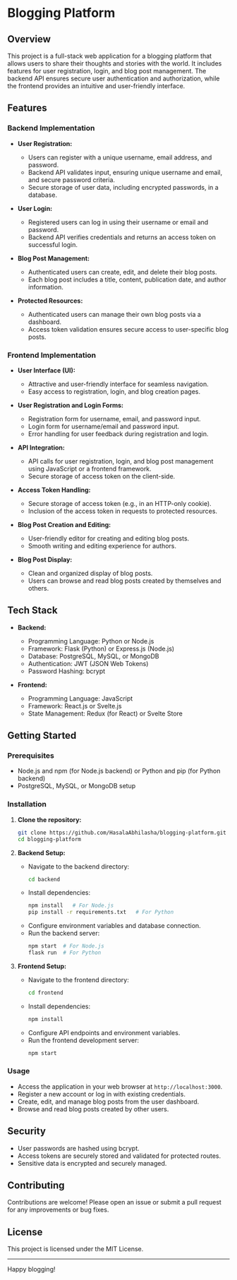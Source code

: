 # Blogging Platform

## Overview
This project is a full-stack web application for a blogging platform that allows users to share their thoughts and stories with the world. It includes features for user registration, login, and blog post management. The backend API ensures secure user authentication and authorization, while the frontend provides an intuitive and user-friendly interface.

## Features

### Backend Implementation
- **User Registration:**
  - Users can register with a unique username, email address, and password.
  - Backend API validates input, ensuring unique username and email, and secure password criteria.
  - Secure storage of user data, including encrypted passwords, in a database.

- **User Login:**
  - Registered users can log in using their username or email and password.
  - Backend API verifies credentials and returns an access token on successful login.

- **Blog Post Management:**
  - Authenticated users can create, edit, and delete their blog posts.
  - Each blog post includes a title, content, publication date, and author information.

- **Protected Resources:**
  - Authenticated users can manage their own blog posts via a dashboard.
  - Access token validation ensures secure access to user-specific blog posts.

### Frontend Implementation
- **User Interface (UI):**
  - Attractive and user-friendly interface for seamless navigation.
  - Easy access to registration, login, and blog creation pages.

- **User Registration and Login Forms:**
  - Registration form for username, email, and password input.
  - Login form for username/email and password input.
  - Error handling for user feedback during registration and login.

- **API Integration:**
  - API calls for user registration, login, and blog post management using JavaScript or a frontend framework.
  - Secure storage of access token on the client-side.

- **Access Token Handling:**
  - Secure storage of access token (e.g., in an HTTP-only cookie).
  - Inclusion of the access token in requests to protected resources.

- **Blog Post Creation and Editing:**
  - User-friendly editor for creating and editing blog posts.
  - Smooth writing and editing experience for authors.

- **Blog Post Display:**
  - Clean and organized display of blog posts.
  - Users can browse and read blog posts created by themselves and others.

## Tech Stack

- **Backend:**
  - Programming Language: Python or Node.js
  - Framework: Flask (Python) or Express.js (Node.js)
  - Database: PostgreSQL, MySQL, or MongoDB
  - Authentication: JWT (JSON Web Tokens)
  - Password Hashing: bcrypt

- **Frontend:**
  - Programming Language: JavaScript
  - Framework: React.js or Svelte.js
  - State Management: Redux (for React) or Svelte Store

## Getting Started

### Prerequisites
- Node.js and npm (for Node.js backend) or Python and pip (for Python backend)
- PostgreSQL, MySQL, or MongoDB setup

### Installation

1. **Clone the repository:**
   ```bash
   git clone https://github.com/HasalaAbhilasha/blogging-platform.git
   cd blogging-platform
   ```

2. **Backend Setup:**
   - Navigate to the backend directory:
     ```bash
     cd backend
     ```
   - Install dependencies:
     ```bash
     npm install   # For Node.js
     pip install -r requirements.txt   # For Python
     ```
   - Configure environment variables and database connection.
   - Run the backend server:
     ```bash
     npm start  # For Node.js
     flask run  # For Python
     ```

3. **Frontend Setup:**
   - Navigate to the frontend directory:
     ```bash
     cd frontend
     ```
   - Install dependencies:
     ```bash
     npm install
     ```
   - Configure API endpoints and environment variables.
   - Run the frontend development server:
     ```bash
     npm start
     ```

### Usage
- Access the application in your web browser at `http://localhost:3000`.
- Register a new account or log in with existing credentials.
- Create, edit, and manage blog posts from the user dashboard.
- Browse and read blog posts created by other users.

## Security
- User passwords are hashed using bcrypt.
- Access tokens are securely stored and validated for protected routes.
- Sensitive data is encrypted and securely managed.

## Contributing
Contributions are welcome! Please open an issue or submit a pull request for any improvements or bug fixes.

## License
This project is licensed under the MIT License.

---

Happy blogging!

